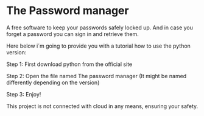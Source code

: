 # The Password manager
A free software to keep your passwords safely locked up. And in case you forget a password you can sign in and retrieve them.

Here below i´m going to provide you with a tutorial how to use the python version:

Step 1:
First download python from the official site

Step 2: Open the file named The password manager (It might be named differently depending on the version)

Step 3: Enjoy!

This project is not connected with cloud in any means, ensuring your safety.
